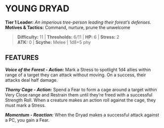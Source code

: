 # YOUNG DRYAD

**Tier 1 Leader:** *An imperious tree-person leading their forest’s defenses.*  
**Motives & Tactics:** Command, nurture, prune the unwelcome

> **Difficulty:** 11 | **Thresholds:** 6/11 | **HP:** 6 | **Stress:** 2  
> **ATK:** 0 | **Scythe:** Melee | 1d8+5 phy  

## FEATURES

***Voice of the Forest - Action:*** Mark a Stress to spotlight 1d4 allies within range of a target they can attack without moving. On a success, their attacks deal half damage.

***Thorny Cage - Action:*** Spend a Fear to form a cage around a target within Very Close range and Restrain them until they’re freed with a successful Strength Roll. When a creature makes an action roll against the cage, they must mark a Stress.

***Momentum - Reaction:*** When the Dryad makes a successful attack against a PC, you gain a Fear.
